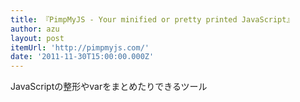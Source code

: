 ```yaml
---
title: 『PimpMyJS - Your minified or pretty printed JavaScript』
author: azu
layout: post
itemUrl: 'http://pimpmyjs.com/'
date: '2011-11-30T15:00:00.000Z'
---
```

JavaScriptの整形やvarをまとめたりできるツール
